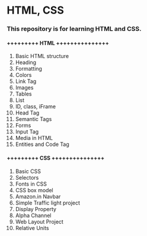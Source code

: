 # HTML, CSS
### This repository is for learning HTML and CSS.

#### +++++++++ HTML +++++++++++++++
1. Basic HTML structure
2. Heading
3. Formatting
4. Colors
5. Link Tag
6. Images
7. Tables
8. List
9. ID, class, iFrame
10. Head Tag
11. Semantic Tags
12. Forms
13. Input Tag
14. Media in HTML
15. Entities and Code Tag


#### +++++++++ CSS +++++++++++++++
1. Basic CSS
2. Selectors
3. Fonts in CSS
4. CSS box model
5. Amazon.in Navbar
6. Simple Traffic light project
7. Display Property
8. Alpha Channel
9. Web Layout Project
10. Relative Units
